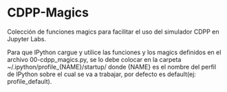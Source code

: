 # CDPP-Magics
Colección de funciones magics para facilitar el uso del simulador CDPP en Jupyter Labs.

Para que IPython cargue y utilice las funciones y los magics definidos en el archivo 00-cdpp_magics.py,
se lo debe colocar en la carpeta ~/.ipython/profile_{NAME}/startup/
donde {NAME} es el nombre del perfil de IPython sobre el cual se va a trabajar, por defecto es default(ej: profile_default).

